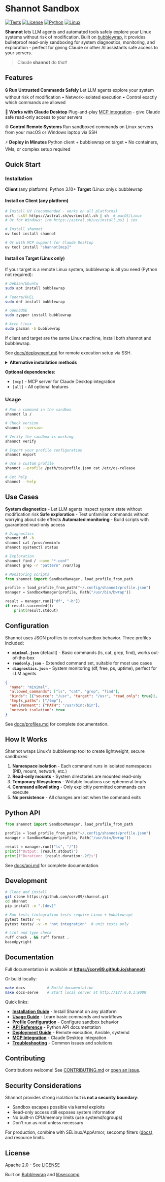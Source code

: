 # Shannot Sandbox

[![Tests](https://github.com/corv89/shannot/actions/workflows/test.yml/badge.svg)](https://github.com/corv89/shannot/actions/workflows/test.yml)
[![License](https://img.shields.io/badge/License-Apache%202.0-blue.svg)](LICENSE)
[![Python](https://img.shields.io/badge/python-3.10+-blue.svg)](https://www.python.org/downloads/)
[![Linux](https://img.shields.io/badge/os-linux-green.svg)](https://www.kernel.org/)

**Shannot** lets LLM agents and automated tools safely explore your Linux systems without risk of modification. Built on [bubblewrap](https://github.com/containers/bubblewrap), it provides bulletproof read-only sandboxing for system diagnostics, monitoring, and exploration - perfect for giving Claude or other AI assistants safe access to your servers.

> Claude __shannot__ do *that!*

## Features

🔒 **Run Untrusted Commands Safely**
Let LLM agents explore your system without risk of modification • Network-isolated execution • Control exactly which commands are allowed

🤖 **Works with Claude Desktop**
Plug-and-play [MCP integration](docs/mcp.md) - give Claude safe read-only access to your servers

🌐 **Control Remote Systems**
Run sandboxed commands on Linux servers from your macOS or Windows laptop via SSH

⚡ **Deploy in Minutes**
Python client + bubblewrap on target • No containers, VMs, or complex setup required


## Quick Start

### Installation

**Client** (any platform): Python 3.10+
**Target** (Linux only): bubblewrap

#### Install on Client (any platform)

```bash
# Install UV (recommended - works on all platforms)
curl -LsSf https://astral.sh/uv/install.sh | sh  # macOS/Linux
# Or for Windows: irm https://astral.sh/uv/install.ps1 | iex

# Install shannot
uv tool install shannot

# Or with MCP support for Claude Desktop
uv tool install "shannot[mcp]"
```

#### Install on Target (Linux only)

If your target is a remote Linux system, bubblewrap is all you need (Python not required):

```bash
# Debian/Ubuntu
sudo apt install bubblewrap

# Fedora/RHEL
sudo dnf install bubblewrap

# openSUSE
sudo zypper install bubblewrap

# Arch Linux
sudo pacman -S bubblewrap
```

If client and target are the same Linux machine, install both shannot and bubblewrap.

See [docs/deployment.md](docs/deployment.md) for remote execution setup via SSH.

<details>
<summary><b>Alternative installation methods</b></summary>

**pipx (recommended for Ubuntu/Debian):**

Ubuntu and Debian mark system Python as "externally managed" (PEP 668), which prevents `pip install --user`. Use `pipx` instead:

```bash
# Install pipx
sudo apt install pipx
pipx ensurepath

# Install shannot
pipx install shannot

# Or with optional dependencies
pipx install "shannot[mcp]"  # MCP/Claude Desktop support
pipx install "shannot[all]"  # All optional features
```

**Traditional pip:**

```bash
# Basic installation
pip install --user shannot

# With optional dependencies
pip install --user "shannot[mcp]"  # MCP/Claude Desktop support
pip install --user "shannot[all]"  # All optional features

# Note: On Ubuntu/Debian, you may need --break-system-packages
# (not recommended, use pipx or uv instead)
```
</details>

**Optional dependencies:**
- `[mcp]` - MCP server for Claude Desktop integration
- `[all]` - All optional features

### Usage

```bash
# Run a command in the sandbox
shannot ls /

# Check version
shannot --version

# Verify the sandbox is working
shannot verify

# Export your profile configuration
shannot export

# Use a custom profile
shannot --profile /path/to/profile.json cat /etc/os-release

# Get help
shannot --help
```

## Use Cases

**System diagnostics** - Let LLM agents inspect system state without modification risk
**Safe exploration** - Test unfamiliar commands without worrying about side effects
**Automated monitoring** - Build scripts with guaranteed read-only access

```bash
# Diagnostics
shannot df -h
shannot cat /proc/meminfo
shannot systemctl status

# Exploration
shannot find / -name "*.conf"
shannot grep -r "pattern" /var/log
```

```python
# Monitoring scripts
from shannot import SandboxManager, load_profile_from_path

profile = load_profile_from_path("~/.config/shannot/profile.json")
manager = SandboxManager(profile, Path("/usr/bin/bwrap"))

result = manager.run(["df", "-h"])
if result.succeeded():
    print(result.stdout)
```

## Configuration

Shannot uses JSON profiles to control sandbox behavior. Three profiles included:

- **`minimal.json`** (default) - Basic commands (ls, cat, grep, find), works out-of-the-box
- **`readonly.json`** - Extended command set, suitable for most use cases
- **`diagnostics.json`** - System monitoring (df, free, ps, uptime), perfect for LLM agents

```json
{
  "name": "minimal",
  "allowed_commands": ["ls", "cat", "grep", "find"],
  "binds": [{"source": "/usr", "target": "/usr", "read_only": true}],
  "tmpfs_paths": ["/tmp"],
  "environment": {"PATH": "/usr/bin:/bin"},
  "network_isolation": true
}
```

See [docs/profiles.md](docs/profiles.md) for complete documentation.

## How It Works

Shannot wraps Linux's bubblewrap tool to create lightweight, secure sandboxes:

1. **Namespace isolation** - Each command runs in isolated namespaces (PID, mount, network, etc.)
2. **Read-only mounts** - System directories are mounted read-only
3. **Temporary filesystems** - Writable locations use ephemeral tmpfs
4. **Command allowlisting** - Only explicitly permitted commands can execute
5. **No persistence** - All changes are lost when the command exits

## Python API

```python
from shannot import SandboxManager, load_profile_from_path

profile = load_profile_from_path("~/.config/shannot/profile.json")
manager = SandboxManager(profile, Path("/usr/bin/bwrap"))

result = manager.run(["ls", "/"])
print(f"Output: {result.stdout}")
print(f"Duration: {result.duration:.2f}s")
```

See [docs/api.md](docs/api.md) for complete documentation.

## Development

```bash
# Clone and install
git clone https://github.com/corv89/shannot.git
cd shannot
pip install -e ".[dev]"

# Run tests (integration tests require Linux + bubblewrap)
pytest tests/ -v
pytest tests/ -v -m "not integration"  # unit tests only

# Lint and type check
ruff check . && ruff format .
basedpyright
```


## Documentation

Full documentation is available at **https://corv89.github.io/shannot/**

Or build locally:
```bash
make docs          # Build documentation
make docs-serve    # Start local server at http://127.0.0.1:8000
```

Quick links:
- **[Installation Guide](docs/installation.md)** - Install Shannot on any platform
- **[Usage Guide](docs/usage.md)** - Learn basic commands and workflows
- **[Profile Configuration](docs/profiles.md)** - Configure sandbox behavior
- **[API Reference](docs/api.md)** - Python API documentation
- **[Deployment Guide](docs/deployment.md)** - Remote execution, Ansible, systemd
- **[MCP Integration](docs/mcp.md)** - Claude Desktop integration
- **[Troubleshooting](docs/troubleshooting.md)** - Common issues and solutions

## Contributing

Contributions welcome! See [CONTRIBUTING.md](CONTRIBUTING.md) or [open an issue](https://github.com/corv89/shannot/issues).

## Security Considerations

Shannot provides strong isolation but **is not a security boundary**:

- Sandbox escapes possible via kernel exploits
- Read-only access still exposes system information
- No built-in CPU/memory limits (use systemd/cgroups)
- Don't run as root unless necessary

For production, combine with SELinux/AppArmor, seccomp filters ([docs](docs/seccomp.md)), and resource limits.

## License

Apache 2.0 - See [LICENSE](LICENSE)

Built on [Bubblewrap](https://github.com/containers/bubblewrap) and [libseccomp](https://github.com/seccomp/libseccomp)
